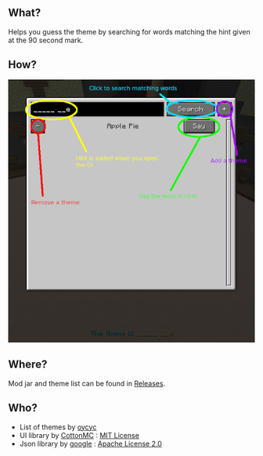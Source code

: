 ## What?

Helps you guess the theme by searching for words matching the hint given at the 90 second mark.

## How?

![Guide](scr.png)

## Where?

Mod jar and theme list can be found in [Releases]().

## Who?

- List of themes by [oycyc](https://github.com/oycyc/GTB-Solver)
- UI library by [CottonMC](https://github.com/CottonMC/LibGui) : [MIT License](https://github.com/CottonMC/LibGui/blob/master/LICENSE)
- Json library by [google](https://github.com/google/gson) : [Apache License 2.0](https://github.com/google/gson/blob/main/LICENSE)